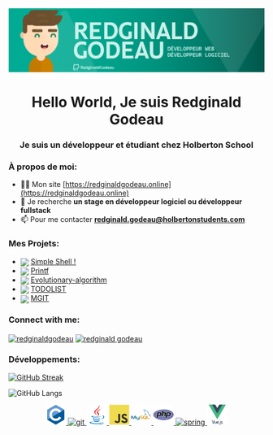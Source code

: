 ![plot](./Banner.png)
<h1  align="center"> Hello World, Je suis Redginald Godeau</h1>
<h3  align="center">Je suis un développeur et étudiant chez Holberton School</h3>

### À propos de moi:
- 👨‍💻 Mon site [https://redginaldgodeau.online](https://redginaldgodeau.online)
- 💬 Je recherche **un stage en développeur logiciel ou développeur fullstack**
- 📫 Pour me contacter **redginald.godeau@holbertonstudents.com**

### Mes Projets:
- <img src="https://img.shields.io/badge/c-%2300599C.svg?style=for-the-badge&logo=c&logoColor=white" align="center" > [Simple Shell !](https://github.com/RedginaldGodeau/holbertonschool-simple_shell)
- <img src="https://img.shields.io/badge/c-%2300599C.svg?style=for-the-badge&logo=c&logoColor=white" align="center" > [Printf](https://github.com/HugoCLI/holbertonschool-printf)
- <img src="https://img.shields.io/badge/c-%2300599C.svg?style=for-the-badge&logo=c&logoColor=white" align="center" > [Evolutionary-algorithm](https://github.com/RedginaldGodeau/Evolutionary-algorithm)
- <img src="https://img.shields.io/badge/java-%23ED8B00.svg?style=for-the-badge&logo=c&logoColor=white" align="center" > [TODOLIST](https://github.com/RedginaldGodeau/TodoListJava)
- <img src="https://img.shields.io/badge/shell_script-%23121011.svg?style=for-the-badge&logo=c&logoColor=white" align="center" > [MGIT](https://github.com/RedginaldGodeau/ShellScripts)

<h3 align="left">Connect with me:</h3>
<p align="left">
<a href="https://codepen.io/redginaldgodeau" target="blank"><img align="center" src="https://raw.githubusercontent.com/rahuldkjain/github-profile-readme-generator/master/src/images/icons/Social/codepen.svg" alt="redginaldgodeau" height="30" width="40" /></a>
<a href="https://linkedin.com/in/redginald godeau" target="blank"><img align="center" src="https://raw.githubusercontent.com/rahuldkjain/github-profile-readme-generator/master/src/images/icons/Social/linked-in-alt.svg" alt="redginald godeau" height="30" width="40" /></a>
</p>

### Développements:

[![GitHub Streak](https://github-readme-streak-stats.herokuapp.com?user=codemaker2015&theme=blueberry&date_format=M%20j%5B%2C%20Y%5D)](https://git.io/streak-stats)

![GitHub Langs](https://github-readme-stats.vercel.app/api/top-langs/?username=RedginaldGodeau&layout=compact&theme=blueberry)

<p align="center"> <a href="https://www.cprogramming.com/" target="_blank" rel="noreferrer"> <img src="https://raw.githubusercontent.com/devicons/devicon/master/icons/c/c-original.svg" alt="c" width="40" height="40"/> </a> <a href="https://git-scm.com/" target="_blank" rel="noreferrer"> <img src="https://www.vectorlogo.zone/logos/git-scm/git-scm-icon.svg" alt="git" width="40" height="40"/> </a> <a href="https://www.java.com" target="_blank" rel="noreferrer"> <img src="https://raw.githubusercontent.com/devicons/devicon/master/icons/java/java-original.svg" alt="java" width="40" height="40"/> </a> <a href="https://developer.mozilla.org/en-US/docs/Web/JavaScript" target="_blank" rel="noreferrer"> <img src="https://raw.githubusercontent.com/devicons/devicon/master/icons/javascript/javascript-original.svg" alt="javascript" width="40" height="40"/> </a> <a href="https://www.mysql.com/" target="_blank" rel="noreferrer"> <img src="https://raw.githubusercontent.com/devicons/devicon/master/icons/mysql/mysql-original-wordmark.svg" alt="mysql" width="40" height="40"/> </a> <a href="https://www.php.net" target="_blank" rel="noreferrer"> <img src="https://raw.githubusercontent.com/devicons/devicon/master/icons/php/php-original.svg" alt="php" width="40" height="40"/> </a> <a href="https://spring.io/" target="_blank" rel="noreferrer"> <img src="https://www.vectorlogo.zone/logos/springio/springio-icon.svg" alt="spring" width="40" height="40"/> </a> <a href="https://vuejs.org/" target="_blank" rel="noreferrer"> <img src="https://raw.githubusercontent.com/devicons/devicon/master/icons/vuejs/vuejs-original-wordmark.svg" alt="vuejs" width="40" height="40"/> </a> </p>
